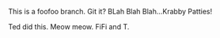 This is a foofoo branch. Git it?
BLah Blah Blah...Krabby Patties!

Ted did this. Meow meow.
FiFi and T.
